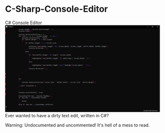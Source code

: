 # C-Sharp-Console-Editor
C# Console Editor
![](https://raw.githubusercontent.com/Paitorocxon/C-Sharp-Console-Editor/main/screenshot.png)
Ever wanted to have a dirty text edit, written in C#?

Warning: 
Undocumented and uncommented! It's hell of a mess to read.
